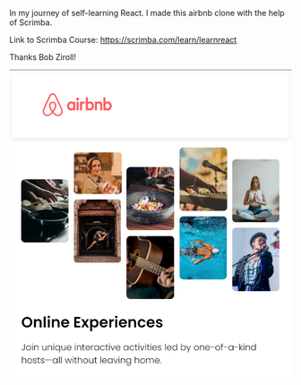 In my journey of self-learning React. I made this airbnb clone with the help of Scrimba. 

Link to Scrimba Course: https://scrimba.com/learn/learnreact

Thanks Bob Ziroll!

![Screenshots](https://github.com/Doc-Omer/Air-Bnb-Clone/blob/master/public/Screenshot1.png?raw=true)
